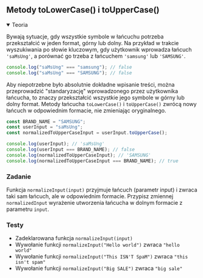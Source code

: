 ## Metody toLowerCase() i toUpperCase() 

<details open>
  <summary>Teoria</summary> 

Bywają sytuacje, gdy wszystkie symbole w łańcuchu potrzeba przekształcić w jeden format, górny lub dolny. Na przykład w trakcie wyszukiwania po słowie kluczowym, gdy użytkownik wprowadza łańcuch `'saMsUng'`, a porównać go trzeba z łańcuchem `'samsung'` lub `'SAMSUNG'`.

```js
console.log("saMsUng" === "samsung"); // false
console.log("saMsUng" === "SAMSUNG"); // false
```

Aby niepotrzebne było absolutnie dokładne wpisanie treści, można przeprowadzić "standaryzację" wprowadzonego przez użytkownika łańcucha, to znaczy przekształcić wszystkie jego symbole w górny lub dolny format. Metody łańcucha `toLowerCase()` i `toUpperCase()` zwrócą nowy łańcuch w odpowiednim formacie, nie zmieniając oryginalnego.

```js
const BRAND_NAME = "SAMSUNG";
const userInput = "saMsUng";
const normalizedToUpperCaseInput = userInput.toUpperCase();

console.log(userInput); // 'saMsUng'
console.log(userInput === BRAND_NAME); // false
console.log(normalizedToUpperCaseInput); // 'SAMSUNG'
console.log(normalizedToUpperCaseInput === BRAND_NAME); // true
```

</details>

<h3 class="task">Zadanie</h3> 

Funkcja `normalizeInput(input)` przyjmuje łańcuch (parametr input) i zwraca taki sam łańcuch, ale w odpowiednim formacie. Przypisz zmiennej `normalizedInput` wyrażenie utworzenia łańcucha w dolnym formacie z parametru `input`.

<h3 class="test">Testy</h3> 

- Zadeklarowana funkcja `normalizeInput(input)` 
- Wywołanie funkcji `normalizeInput("Hello world")` zwraca `"hello world"`  
- Wywołanie funkcji `normalizeInput("This ISN'T SpaM")` zwraca `"this isn't spam"`
- Wywołanie funkcji `normalizeInput("Big SALE")` zwraca `"big sale"`